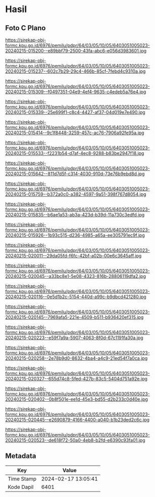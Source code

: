 # Hasil

## Foto C Plano

https://sirekap-obj-formc.kpu.go.id/6976/pemilu/pdpr/64/03/05/10/05/6403051005023-20240215-015200--e89bbf79-2500-43fa-abc6-e056d3983601.jpg

https://sirekap-obj-formc.kpu.go.id/6976/pemilu/pdpr/64/03/05/10/05/6403051005023-20240215-015237--602c7b29-29c4-466b-85cf-7febd4c9310a.jpg

https://sirekap-obj-formc.kpu.go.id/6976/pemilu/pdpr/64/03/05/10/05/6403051005023-20240215-015309--f0497351-04e9-4ef4-9635-c4edeb5a76e4.jpg

https://sirekap-obj-formc.kpu.go.id/6976/pemilu/pdpr/64/03/05/10/05/6403051005023-20240215-015339--25e699f1-c8c4-4427-af37-04d019e7e490.jpg

https://sirekap-obj-formc.kpu.go.id/6976/pemilu/pdpr/64/03/05/10/05/6403051005023-20240215-015414--9c1f8448-3259-457c-ac76-7906a92fe95a.jpg

https://sirekap-obj-formc.kpu.go.id/6976/pemilu/pdpr/64/03/05/10/05/6403051005023-20240215-015533--f2231b54-d7af-4ec8-9288-b83be2947f18.jpg

https://sirekap-obj-formc.kpu.go.id/6976/pemilu/pdpr/64/03/05/10/05/6403051005023-20240215-015642--811d7d5f-c314-4030-910d-73e76b9ebd8d.jpg

https://sirekap-obj-formc.kpu.go.id/6976/pemilu/pdpr/64/03/05/10/05/6403051005023-20240215-015759--b372a0c0-a382-4597-9a51-398f767d8054.jpg

https://sirekap-obj-formc.kpu.go.id/6976/pemilu/pdpr/64/03/05/10/05/6403051005023-20240215-015835--b6ae1a53-ab3a-423d-b39d-11a730c3edfd.jpg

https://sirekap-obj-formc.kpu.go.id/6976/pemilu/pdpr/64/03/05/10/05/6403051005023-20240215-015926--1b93c515-d236-4985-a65a-ee305791ec9f.jpg

https://sirekap-obj-formc.kpu.go.id/6976/pemilu/pdpr/64/03/05/10/05/6403051005023-20240215-020011--29da05fd-f6fc-42bf-a02b-00e6c3645aff.jpg

https://sirekap-obj-formc.kpu.go.id/6976/pemilu/pdpr/64/03/05/10/05/6403051005023-20240215-020045--a33bc8e1-5e08-4323-816b-28806119dfa2.jpg

https://sirekap-obj-formc.kpu.go.id/6976/pemilu/pdpr/64/03/05/10/05/6403051005023-20240215-020116--0e5d1b2c-5154-440d-a99c-b9dbcd421280.jpg

https://sirekap-obj-formc.kpu.go.id/6976/pemilu/pdpr/64/03/05/10/05/6403051005023-20240215-020145--7969afa5-221e-4509-b511-b936420ef315.jpg

https://sirekap-obj-formc.kpu.go.id/6976/pemilu/pdpr/64/03/05/10/05/6403051005023-20240215-020223--e59f7a9a-5907-4063-8f0d-67c1191fa30a.jpg

https://sirekap-obj-formc.kpu.go.id/6976/pemilu/pdpr/64/03/05/10/05/6403051005023-20240215-020258--2e78b9d0-8632-4ba4-a4c9-21ed54f7a0ca.jpg

https://sirekap-obj-formc.kpu.go.id/6976/pemilu/pdpr/64/03/05/10/05/6403051005023-20240215-020327--655d74c8-5fed-427b-83c5-5404d751a92e.jpg

https://sirekap-obj-formc.kpu.go.id/6976/pemilu/pdpr/64/03/05/10/05/6403051005023-20240215-020402--0b8f501e-ee1d-45e3-bd55-d2b233c0d40e.jpg

https://sirekap-obj-formc.kpu.go.id/6976/pemilu/pdpr/64/03/05/10/05/6403051005023-20240215-020445--e2690879-4166-4400-a040-b1b23ded2c6c.jpg

https://sirekap-obj-formc.kpu.go.id/6976/pemilu/pdpr/64/03/05/10/05/6403051005023-20240215-020523--de618f72-50a0-4eb8-b2fd-e6390c93fa01.jpg


## Metadata

| Key        | Value               |
| ---------- | ------------------- |
| Time Stamp | 2024-02-17 13:05:41 |
| Kode Dapil | 6401                |




